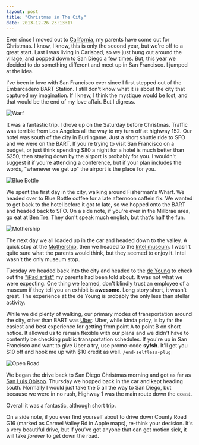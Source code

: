 ```yaml
---
layout: post
title: "Christmas in The City"
date: 2013-12-26 23:13:17
---
```


Ever since I moved out to [California](/2012/07/08/california.html), my parents have come out for Christmas.   I know, I know, this is only the second year, but we're off to a great start.  Last I was living in Carlsbad, so we just hung out around the village, and popped down to San Diego a few times.  But, this year we decided to do something different and meet up in San Francisco.  I jumped at the idea.

I've been in love with San Francisco ever since I first stepped out of the Embarcadero BART Station.  I still don't know what it is about the city that captured my imagination.  If I knew, I think the mystique would be lost, and that would be the end of my love affair.  But I digress. 

![Warf](http://instagr.am/p/iPFoeMEhzF/media?size=m)

It was a fantastic trip.  I drove up on the Saturday before Christmas.  Traffic was terrible from Los Angeles all the way to my turn off at highway 152.  Our hotel was south of the city in Burlingame.  Just a short shuttle ride to SFO and we were on the BART.  If you're trying to visit San Francisco on a budget, or just think spending $80 a night for a hotel is much better than $250, then staying down by the airport is probably for you.  I wouldn't suggest it if you're attending a conference, but if your plan includes the words, "whenever we get up" the airport is the place for you.

![Blue Bottle](http://instagr.am/p/iPUIT-kh6K/media/?size=m)

We spent the first day in the city, walking around Fisherman's Wharf.  We headed over to Blue Bottle coffee for a late afternoon caffein fix.  We wanted to get back to the hotel before it got to late, so we hopped onto the BART and headed back to SFO.  On a side note, if you're ever in the Millbrae area, go eat at [Ben Tre](http://www.yelp.com/biz/ben-tre-vietnamese-homestyle-cuisine-millbrae).  They don't speak much english, but that's half the fun.

![Mothership](http://instagr.am/p/iRns8nEh-q/media/?size=m)

The next day we all loaded up in the car and headed down to the valley.  A quick stop at the [Mothership](http://www.apple.com/companystore/), then we headed to the [Intel museum](http://www.intel.com/content/www/us/en/company-overview/intel-museum.html).  I wasn't quite sure what the parents would think, but they seemed to enjoy it.  Intel wasn't the only museum stop.

Tuesday we headed back into the city and headed to the [de Young](http://deyoung.famsf.org) to check out the ["iPad artist"](http://en.wikipedia.org/wiki/David_Hoackney) my parents had been told about.  It was not what we were expecting.  One thing we learned, don't blindly trust an employee of a museum if they tell you an exhibit is __awesome__.  Long story short, it wasn't great.  The experience at the de Young is probably the only less than stellar activity.

While we did plenty of walking, our primary modes of transportation around the city, other than BART was [Uber](https://www.uber.com).  Uber, while kinda pricy, is by far the easiest and best experience for getting from point A to point B on short notice.  It allowed us to remain flexible with our plans and we didn't have to contently be checking public transportation schedules.  If you're up in San Francisco and want to give Uber a try, use promo-code __syfsh__.  It'll get you $10 off and hook me up with $10 credit as well. `/end-selfless-plug`

![Open Road](http://instagr.am/p/iXolDhEh39/media/?size=m)

We began the drive back to San Diego Christmas morning and got as far as [San Luis Obispo](https://www.google.com/maps/preview#!q=San+Luis+Obispo).  Thursday we hopped back in the car and kept heading south.  Normally I would just take the 5 all the way to San Diego, but because we were in no rush, Highway 1 was the main route down the coast.

Overall it was a fantastic, although short trip.

On a side note, if you ever find yourself about to drive down County Road G16 (marked as Carmel Valley Rd in Apple maps), re-think your decision.  It's a very beautiful drive, but if you've got anyone that can get motion sick, it will take _forever_ to get down the road.
